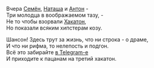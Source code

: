 
Вчера [Семён](https://github.com/SammyVimes/), [Наташа](https://github.com/pritykovskaya) и [Антон](https://github.com/alexeyev) -  
Три молодца в воображаемом тазу, -  
Не то чтобы взорвали [Хакатон](http://hackathon.muzis.ru/),  
Но показали всяким хипстерам козу.  

Шансон! Здесь трут за жизнь, что ни строка - о драме,  
И что ни рифма, то нелепость и подгон.  
Всё это забирайте [в Telegram-е](https://telegram.me/gop_stop_bot)  
И приходите к пацанам на третий хакатон.  

